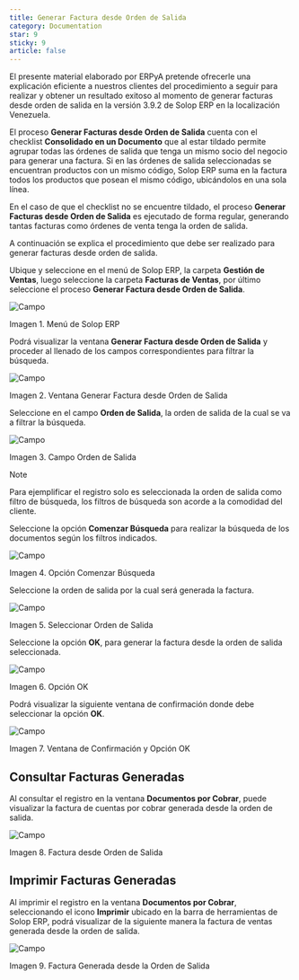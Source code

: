 ```yaml
---
title: Generar Factura desde Orden de Salida
category: Documentation
star: 9
sticky: 9
article: false
---
```


El presente material elaborado por ERPyA pretende ofrecerle una explicación eficiente a nuestros clientes del procedimiento a seguir para realizar y obtener un resultado exitoso al momento de generar facturas desde orden de salida en la versión 3.9.2 de Solop ERP en la localización Venezuela.

El proceso **Generar Facturas desde Orden de Salida** cuenta con el checklist **Consolidado en un Documento** que al estar tildado permite agrupar todas las órdenes de salida que tenga un mismo socio del negocio para generar una factura. Si en las órdenes de salida seleccionadas se encuentran productos con un mismo código, Solop ERP suma en la factura todos los productos que posean el mismo código, ubicándolos en una sola línea.

En el caso de que el checklist no se encuentre tildado, el proceso **Generar Facturas desde Orden de Salida** es ejecutado de forma regular, generando tantas facturas como órdenes de venta tenga la orden de salida.

A continuación se explica el procedimiento que debe ser realizado para generar facturas desde orden de salida.

Ubique y seleccione en el menú de Solop ERP, la carpeta **Gestión de Ventas**, luego seleccione la carpeta **Facturas de Ventas**, por último seleccione el proceso **Generar Factura desde Orden de Salida**.

![Campo](/assets/img/docs/sales-management/sam-sales-image1.png)

Imagen 1. Menú de Solop ERP

Podrá visualizar la ventana **Generar Factura desde Orden de Salida** y proceder al llenado de los campos correspondientes para filtrar la búsqueda.

![Campo](/assets/img/docs/sales-management/sam-sales-image2.png)

Imagen 2. Ventana Generar Factura desde Orden de Salida

Seleccione en el campo **Orden de Salida**, la orden de salida de la cual se va a filtrar la búsqueda.

![Campo](/assets/img/docs/sales-management/sam-sales-image3.png)

Imagen 3. Campo Orden de Salida

Note

Para ejemplificar el registro solo es seleccionada la orden de salida como filtro de búsqueda, los filtros de búsqueda son acorde a la comodidad del cliente.

Seleccione la opción **Comenzar Búsqueda** para realizar la búsqueda de los documentos según los filtros indicados.

![Campo](/assets/img/docs/sales-management/sam-sales-image4.png)

Imagen 4. Opción Comenzar Búsqueda

Seleccione la orden de salida por la cual será generada la factura.

![Campo](/assets/img/docs/sales-management/sam-sales-image5.png)

Imagen 5. Seleccionar Orden de Salida

Seleccione la opción **OK**, para generar la factura desde la orden de salida seleccionada.

![Campo](/assets/img/docs/sales-management/sam-sales-image6.png)

Imagen 6. Opción OK

Podrá visualizar la siguiente ventana de confirmación donde debe seleccionar la opción **OK**.

![Campo](/assets/img/docs/sales-management/sam-sales-image7.png)

Imagen 7. Ventana de Confirmación y Opción OK

## Consultar Facturas Generadas

Al consultar el registro en la ventana **Documentos por Cobrar**, puede visualizar la factura de cuentas por cobrar generada desde la orden de salida.

![Campo](/assets/img/docs/sales-management/sam-sales-image8.png)

Imagen 8. Factura desde Orden de Salida

## Imprimir Facturas Generadas

Al imprimir el registro en la ventana **Documentos por Cobrar**, seleccionando el icono **Imprimir** ubicado en la barra de herramientas de Solop ERP, podrá visualizar de la siguiente manera la factura de ventas generada desde la orden de salida.

![Campo](/assets/img/docs/sales-management/sam-sales-image9.png)

Imagen 9. Factura Generada desde la Orden de Salida
